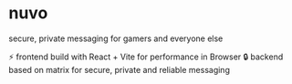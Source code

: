 # nuvo

secure, private messaging for gamers and everyone else

⚡️ frontend build with React + Vite for performance in Browser
🔒 backend based on matrix for secure, private and reliable messaging